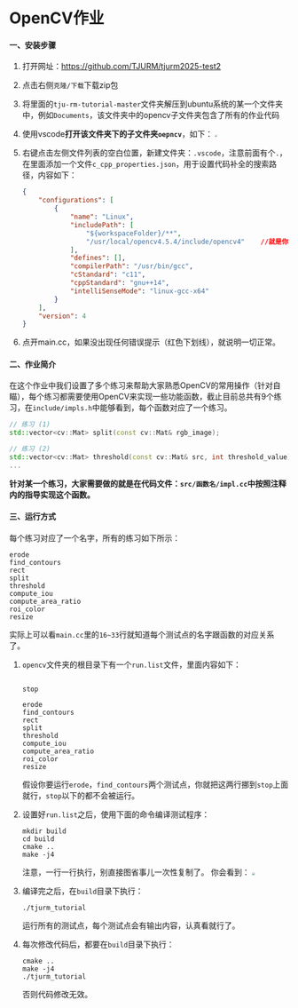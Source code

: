 # OpenCV作业

#### 一、安装步骤

1. 打开网址：https://github.com/TJURM/tjurm2025-test2

2. 点击右侧`克隆/下载`下载zip包

3. 将里面的`tju-rm-tutorial-master`文件夹解压到ubuntu系统的某一个文件夹中，例如`Documents`，该文件夹中的opencv子文件夹包含了所有的作业代码

4. 使用vscode**打开该文件夹下的子文件夹`oepncv`**，如下：
   <img src="image/README/2022-10-23 15-05-47 的屏幕截图.png" style="zoom: 25%;" />

5. 右键点击左侧文件列表的空白位置，新建文件夹：`.vscode`，注意前面有个`.`，在里面添加一个文件`c_cpp_properties.json`，用于设置代码补全的搜索路径，内容如下：

   ```json
   {
       "configurations": [
           {
               "name": "Linux",
               "includePath": [
                   "${workspaceFolder}/**",
                   "/usr/local/opencv4.5.4/include/opencv4"    //就是你安装opencv的目录
               ],
               "defines": [],
               "compilerPath": "/usr/bin/gcc",
               "cStandard": "c11",
               "cppStandard": "gnu++14",
               "intelliSenseMode": "linux-gcc-x64"
           }
       ],
       "version": 4
   }
   ```

6. 点开main.cc，如果没出现任何错误提示（红色下划线），就说明一切正常。

#### 二、作业简介

在这个作业中我们设置了多个练习来帮助大家熟悉OpenCV的常用操作（针对自瞄），每个练习都需要使用OpenCV来实现一些功能函数，截止目前总共有9个练习，在`include/impls.h`中能够看到，每个函数对应了一个练习。

```c++
// 练习 (1)
std::vector<cv::Mat> split(const cv::Mat& rgb_image);

// 练习 (2)
std::vector<cv::Mat> threshold(const cv::Mat& src, int threshold_value);
...
```

**针对某一个练习，大家需要做的就是在代码文件：`src/函数名/impl.cc`中按照注释内的指导实现这个函数。**

#### 三、运行方式

每个练习对应了一个名字，所有的练习如下所示：

```
erode
find_contours
rect
split
threshold
compute_iou
compute_area_ratio
roi_color
resize
```

实际上可以看`main.cc`里的`16~33`行就知道每个测试点的名字跟函数的对应关系了。

1. `opencv`文件夹的根目录下有一个`run.list`文件，里面内容如下：

   ```
   
   stop
   
   erode
   find_contours
   rect
   split
   threshold
   compute_iou
   compute_area_ratio
   roi_color
   resize
   ```

   假设你要运行`erode`，`find_contours`两个测试点，你就把这两行挪到`stop`上面就行，`stop`以下的都不会被运行。

2. 设置好`run.list`之后，使用下面的命令编译测试程序：

   ```shell
   mkdir build
   cd build
   cmake ..
   make -j4
   ```

   注意，一行一行执行，别直接图省事儿一次性复制了。
   你会看到：
   <img src="image/README/2022-10-23 15-27-02 的屏幕截图.png" style="zoom: 33%;" />

3. 编译完之后，在`build`目录下执行：

   ```shell
   ./tjurm_tutorial
   ```

   运行所有的测试点，每个测试点会有输出内容，认真看就行了。

4. 每次修改代码后，都要在`build`目录下执行：

   ```shell
   cmake ..
   make -j4
   ./tjurm_tutorial
   ```

   否则代码修改无效。

